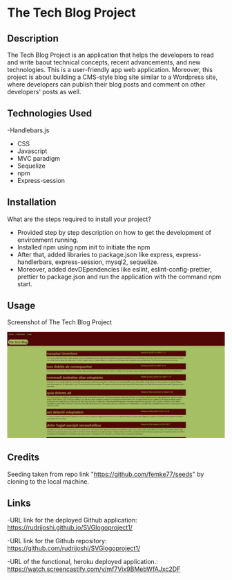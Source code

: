 # The Tech Blog Project

## Description

The Tech Blog Project is an application that helps the developers to read and write baout technical concepts, recent advancements, and new technologies. This is a user-friendly app web application. Moreover, this project is about building a CMS-style blog site similar to a Wordpress site, where developers can publish their blog posts and comment on other developers' posts as well.

## Technologies Used

-Handlebars.js
- CSS
- Javascript
- MVC paradigm
- Sequelize
- npm
- Express-session

## Installation

What are the steps required to install your project?
- Provided step by step description on how to get the development of environment running.
- Installed npm using npm init to initiate the npm
- After that, added libraries to package.json like express, express-handlerbars, express-session, mysql2, sequelize.
- Moreover, added devDEpendencies like eslint, eslint-config-prettier, prettier to package.json and run the application with the command npm start.

## Usage

Screenshot of The Tech Blog Project

![The Tech Blog Project Screenshot](./Assets/Images/Screenshot.png)

## Credits

Seeding taken from repo link "https://github.com/femke77/seeds" by cloning to the local machine.


## Links

-URL link for the deployed Github application: https://rudrijoshi.github.io/SVGlogoproject1/

-URL link for the Github repository: https://github.com/rudrijoshi/SVGlogoproject1/

-URL of the functional, heroku deployed application.: https://watch.screencastify.com/v/mf7Vix9BMebWfAJxc2DF

